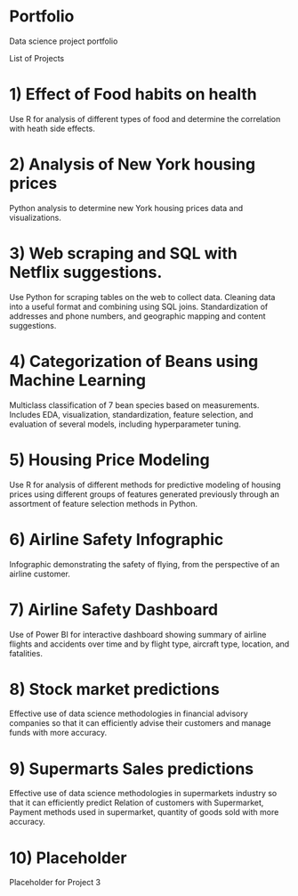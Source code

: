 # Portfolio
Data science project portfolio

List of Projects

# 1) Effect of Food habits on health
Use R for analysis of different types of food and determine the correlation with heath side effects.

# 2) Analysis of New York housing prices
Python analysis to determine new York housing prices data and visualizations.

# 3) Web scraping and SQL with Netflix suggestions.
Use Python for scraping tables on the web to collect data. Cleaning data into a useful format and
combining using SQL joins. Standardization of addresses and phone numbers, and geographic mapping
and content suggestions.

# 4) Categorization of Beans using Machine Learning
Multiclass classification of 7 bean species based on measurements. Includes EDA, visualization,
standardization, feature selection, and evaluation of several models, including hyperparameter tuning.
# 5) Housing Price Modeling
Use R for analysis of different methods for predictive modeling of housing prices using different groups
of features generated previously through an assortment of feature selection methods in Python.

# 6) Airline Safety Infographic
Infographic demonstrating the safety of flying, from the perspective of an airline customer.

# 7) Airline Safety Dashboard
Use of Power BI for interactive dashboard showing summary of airline flights and accidents over time
and by flight type, aircraft type, location, and fatalities.

# 8) Stock market predictions
Effective use of data science methodologies in financial advisory companies so that it can efficiently
advise their customers and manage funds with more accuracy.
# 9) Supermarts Sales predictions
Effective use of data science methodologies in supermarkets industry so that it can efficiently predict Relation of customers with Supermarket, Payment methods used in supermarket, quantity of goods sold with more accuracy.

# 10) Placeholder
Placeholder for Project 3
